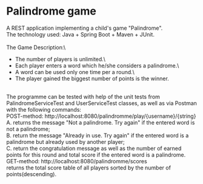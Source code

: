 # Palindrome game
A REST application implementing a child's game "Palindrome".\
The technology used: Java + Spring Boot + Maven + JUnit.\
\
The Game Description:\
* The number of players is unlimited.\
* Each player enters a word which he/she considers a palindrome.\
* A word can be used only one time per a round.\
* The player gained the biggest number of points is the winner.

\
The programme can be tested with help of the unit tests from PalindromeServiceTest and UserServiceTest classes, as well as via Postman with the following commands:\
POST-method: http://localhost:8080/palindromme/play/{username}/{string}
\
             A. returns the message "Not a palindrome. Try again" if the entered word is not a palindrome;\
             B. return the message "Already in use. Try again" if the entered word is a palindrome but already used by another player;\
             C. return the congratulation message as well as the number of earned points for this round and total score if the entered word is a palindrome.\
GET-method: http://localhost:8080/palindromme/scores
\
            returns the total score table of all players sorted by the number of points(descending).
